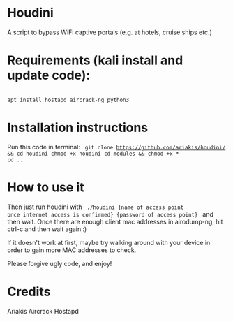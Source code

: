 # Houdini

A script to bypass WiFi captive portals (e.g. at hotels, cruise ships etc.)

# Requirements (kali install and update code):

<code>
apt install hostapd aircrack-ng python3
</code>

# Installation instructions

Run this code in terminal:
<code>
  git clone https://github.com/ariakis/houdini/ && cd houdini
  chmod +x houdini
  cd modules && chmod +x *
  cd ..
</code>

# How to use it

Then just run houdini with
<code>
  ./houdini {name of access point once internet access is confirmed} {password of access point}
</code>
and then wait. Once there are enough client mac addresses in airodump-ng, hit ctrl-c and then wait again :)

If it doesn't work at first, maybe try walking around with your device in order to gain more MAC addresses to check.

Please forgive ugly code, and enjoy!

# Credits

Ariakis
Aircrack
Hostapd
